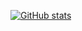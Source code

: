 [![GitHub stats](https://github-readme-stats.vercel.app/api?username=NotFish232)](https://github.com/NotFish232/github-readme-stats)

